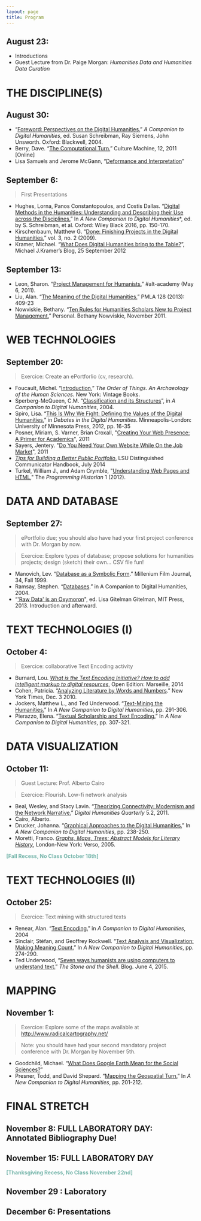 ```yaml
---
layout: page
title: Program
---
```


## August 23:
* Introductions
* Guest Lecture from Dr. Paige Morgan: *Humanities Data and Humanities Data Curation* 

# THE DISCIPLINE(S)

## August 30: 
* “[Foreword: Perspectives on the Digital Humanities.](http://www.digitalhumanities.org/companion/view?docId=blackwell/9781405103213/9781405103213.xml&chunk.id=ss1-1-2&toc.depth=1&toc.id=ss1-1-2&brand=default)” *A Companion to Digital Humanities*, ed. Susan Schreibman, Ray Siemens, John Unsworth. Oxford: Blackwell, 2004. 
* Berry, Dave. “[The Computational Turn.](https://www.culturemachine.net/index.php/cm/article/download/440/470)” Culture Machine, 12, 2011 [Online] 
* Lisa Samuels and Jerome McGann, “[Deformance and Interpretation](http://www2.iath.virginia.edu/jjm2f/old/deform.html)”

## September 6:  

> First Presentations

* Hughes, Lorna, Panos Constantopoulos, and Costis Dallas. “[Digital Methods in the Humanities: Understanding and Describing their Use across the Disciplines.](https://ebookcentral.proquest.com/lib/miami/detail.action?docID=4093339)” In *A New Companion to Digital Humanities**, ed. by S. Schreibman, et al. Oxford: Wiley Black 2016, pp. 150-170. 
* Kirschenbaum, Matthew G. “[Done: Finishing Projects in the Digital Humanities](http://www.digitalhumanities.org/dhq/vol/3/2/000037/000037.html),” vol. 3, no. 2 (2009). 
* Kramer, Michael. “[What Does Digital Humanities bring to the Table?](http://www.michaeljkramer.net/what-does-digital-humanities-bring-to-the-table/)”, Michael J.Kramer’s Blog, 25 September 2012 

## September 13: 
* Leon, Sharon. “[Project Management for Humanists.](http://mediacommons.futureofthebook.org/alt-ac/pieces/project-management-humanists)” #alt-academy (May 6, 2011).   
* Liu, Alan. “[The Meaning of the Digital Humanities.](https://escholarship.org/uc/item/5gc857tw)” PMLA 128 (2013): 409-23 
* Nowviskie, Bethany. “[Ten Rules for Humanities Scholars New to Project Management.](http://nowviskie.org/handouts/DH/10rules.pdf)” Personal. Bethany Nowviskie, November 2011.  

# WEB TECHNOLOGIES

## September 20: 

> Exercice:  Create an ePortforlio (cv, research).
 
* Foucault, Michel. “[Introduction](http://serendipstudio.org/sci_cult/evolit/s05/prefaceOrderFoucault.pdf),” *The Order of Things. An Archaeology of the Human Sciences*. New York: Vintage Books. 
* Sperberg-McQueen, C.M. “[Classification and its Structures](http://digitalhumanities.org/companion/view?docId=blackwell/9781405103213/9781405103213.xml&chunk.id=ss1-3-2&toc.id=0&brand=9781405103213_brand)”, in *A Companion to Digital Humanities*, 2004.  
* Spiro, Lisa. “[This Is Why We Fight: Defining the Values of the Digital Humanities](http://dhdebates.gc.cuny.edu/debates/text/13),” in *Debates in the Digital Humanities*. Minneapolis-London: University of Minnesota Press, 2012, pp. 16-35
* Posner, Miriam, S. Varner, Brian Croxall, "[Creating Your Web Presence: A Primer for Academics](https://www.chronicle.com/blogs/profhacker/creating-your-web-presence-a-primer-for-academics/30458)", 2011
* Sayers, Jentery. "[Do You Need Your Own Website While On the Job Market](https://www.chronicle.com/blogs/profhacker/do-you-need-your-own-website-while-on-the-job-market/35825)", 2011
* *[Tips for Building a Better Public Portfolio](https://sites01.lsu.edu/wp/cxc/files/2014/07/2014-DCHandbook_TipsBetterPort.pdf)*, LSU Distinguished Communicator Handbook, July 2014	 
* Turkel, William J., and Adam Crymble, "[Understanding Web Pages and HTML]()," The *Programming Historian* 1 (2012).



# DATA AND DATABASE

## September 27: 
> ePortfolio due; you should also have had your first project conference with Dr. Morgan by now.

> Exercice: Explore types of database; propose solutions for humanities projects; design (sketch) their own… CSV file fun!

* Manovich, Lev. “[Database as a Symbolic Form](http://journals.sagepub.com/doi/abs/10.1177/135485659900500206).” Millenium Film Journal, 34, Fall 1999.  
* Ramsay, Stephen. “[Databases](http://digitalhumanities.org/companion/view?docId=blackwell/9781405103213/9781405103213.xml&chunk.id=ss1-3-3&toc.id=0&brand=9781405103213_brand).” in A Companion to Digital Humanities, 2004. 
* “['Raw Data' is an Oxymoron](http://raley.english.ucsb.edu/wp-content/Engl800/RawData-excerpts.pdf)", ed. Lisa Gitelman Gitelman, MIT Press, 2013. Introduction and afterward. 



# TEXT TECHNOLOGIES (I)

## October 4:

> Exercice: collaborative Text Encoding activity

* Burnard, Lou. *[What is the Text Encoding Initiative? How to add intelligent markup to digital resources](https://books.openedition.org/oep/679?lang=en)*, Open Edition: Marseille, 2014 
* Cohen, Patricia. “[Analyzing Literature by Words and Numbers](https://www.nytimes.com/2010/12/04/books/04victorian.html).” New York Times, Dec. 3 2010.  
* Jockers, Matthew L., and Ted Underwood. “[Text-Mining the Humanities.](https://onlinelibrary.wiley.com/doi/abs/10.1002/9781118680605.ch20)” In *A New Companion to Digital Humanities*, pp. 291-306. 
* Pierazzo, Elena. “[Textual Scholarship and Text Encoding.](https://onlinelibrary.wiley.com/doi/abs/10.1002/9781118680605.ch21)” In *A New Companion to Digital Humanities*, pp. 307-321.

# DATA VISUALIZATION 

## October 11: 

> Guest Lecture: Prof. Alberto Cairo 

> Exercice: Flourish. Low-fi network analysis

* Beal, Wesley, and Stacy Lavin. “[Theorizing Connectivity: Modernism and the Network Narrative.](http://www.digitalhumanities.org/dhq/vol/5/2/000097/000097.html)” *Digital Humanities Quarterly* 5.2, 2011. 
* Cairo, Alberto. 
* Drucker, Johanna. “[Graphical Approaches to the Digital Humanities.](https://onlinelibrary.wiley.com/doi/abs/10.1002/9781118680605.ch17)” In *A New Companion to Digital Humanities*, pp. 238-250. 
* Moretti, Franco. *[Graphs, Maps, Trees: Abstract Models for Literary History](https://www.mat.ucsb.edu/g.legrady/academic/courses/09w259/Moretti_graphs.pdf)*, London-New York: Verso, 2005. 

**<span style="color:#75b5aa;">[Fall Recess, No Class October 18th] </span>**

# TEXT TECHNOLOGIES (II)

## October 25:

> Exercice: Text mining with structured texts  

* Renear, Alan. “[Text Encoding.](http://digitalhumanities.org/companion/view?docId=blackwell/9781405103213/9781405103213.xml&chunk.id=ss1-3-5)” in *A Companion to Digital Humanities*, 2004 
* Sinclair, Stéfan, and Geoffrey Rockwell. “[Text Analysis and Visualization: Making Meaning Count.](https://onlinelibrary.wiley.com/doi/abs/10.1002/9781118680605.ch19)” In *A New Companion to Digital Humanities*, pp. 274-290. 
* Ted Underwood, “[Seven ways humanists are using computers to understand text.](http://sites.nd.edu/digitalhistory/files/2017/02/Underwood_Seven-Ways-Humanists_.pdf)” *The Stone and the Shell*. Blog. June 4, 2015.  

# MAPPING

## November 1: 

> Exercice: Explore some of the maps available at <http://www.radicalcartography.net/>

> Note: you should have had your second mandatory project conference with Dr. Morgan by November 5th. 

* Goodchild, Michael. “[What Does Google Earth Mean for the Social Sciences?](https://onlinelibrary.wiley.com/doi/pdf/10.1002/9780470987643.ch2)”  
* Presner, Todd, and David Shepard. “[Mapping the Geospatial Turn.](https://onlinelibrary.wiley.com/doi/abs/10.1002/9781118680605.ch14)” In *A New Companion to Digital Humanities*, pp. 201-212.  


# FINAL STRETCH
## November 8: FULL LABORATORY DAY: Annotated Bibliography Due!
## November 15:  FULL LABORATORY DAY

**<span style="color:#75b5aa;">[Thanksgiving Recess, No Class November 22nd]</span>**

## November 29 : Laboratory 
## December 6: Presentations 
